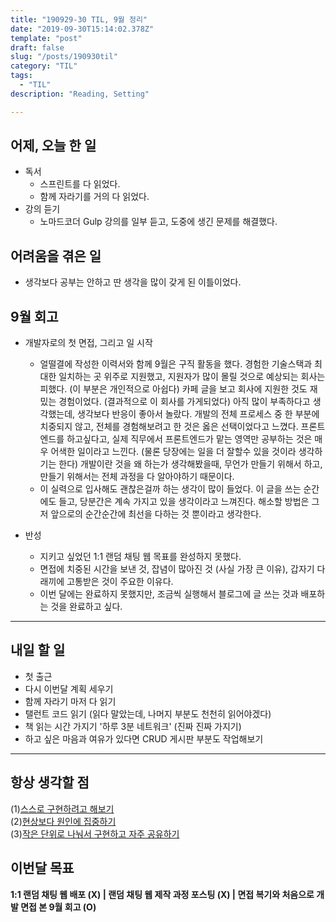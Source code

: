 ```yaml
---
title: "190929-30 TIL, 9월 정리"
date: "2019-09-30T15:14:02.378Z"
template: "post"
draft: false
slug: "/posts/190930til"
category: "TIL"
tags:
  - "TIL"
description: "Reading, Setting"

---
```


## 어제, 오늘 한 일

- 독서
  - 스프린트를 다 읽었다.
  - 함께 자라기를 거의 다 읽었다.
- 강의 듣기
  - 노마드코더 Gulp 강의를 일부 듣고, 도중에 생긴 문제를 해결했다.

## 어려움을 겪은 일

- 생각보다 공부는 안하고 딴 생각을 많이 갖게 된 이틀이었다.

## 9월 회고

- 개발자로의 첫 면접, 그리고 일 시작
  - 얼떨결에 작성한 이력서와 함께 9월은 구직 활동을 했다. 경험한 기술스택과 최대한 일치하는 곳 위주로 지원했고, 지원자가 많이 몰릴 것으로 예상되는 회사는 피했다. (이 부분은 개인적으로 아쉽다) 카페 글을 보고 회사에 지원한 것도 재밌는 경험이었다. (결과적으로 이 회사를 가게되었다) 아직 많이 부족하다고 생각했는데, 생각보다 반응이 좋아서 놀랐다. 개발의 전체 프로세스 중 한 부분에 치중되지 않고, 전체를 경험해보려고 한 것은 옳은 선택이었다고 느꼈다. 프론트엔드를 하고싶다고, 실제 직무에서 프론트엔드가 맡는 영역만 공부하는 것은 매우 어색한 일이라고 느낀다. (물론 당장에는 일을 더 잘할수 있을 것이라 생각하기는 한다) 개발이란 것을 왜 하는가 생각해봤을때, 무언가 만들기 위해서 하고, 만들기 위해서는 전체 과정을 다 알아야하기 때문이다.
  - 이 실력으로 입사해도 괜찮은걸까 하는 생각이 많이 들었다. 이 글을 쓰는 순간에도 들고, 당분간은 계속 가지고 있을 생각이라고 느껴진다. 해소할 방법은 그저 앞으로의 순간순간에 최선을 다하는 것 뿐이라고 생각한다.

- 반성
  - 지키고 싶었던 1:1 랜덤 채팅 웹 목표를 완성하지 못했다.
  - 면접에 치중된 시간을 보낸 것, 잡념이 많아진 것 (사실 가장 큰 이유), 갑자기 다래끼에 고통받은 것이 주요한 이유다.
  - 이번 달에는 완료하지 못했지만, 조금씩 실행해서 블로그에 글 쓰는 것과 배포하는 것을 완료하고 싶다.

---

## 내일 할 일

- 첫 출근
- 다시 이번달 계획 세우기
- 함께 자라기 마저 다 읽기
- 탤런트 코드 읽기 (읽다 말았는데, 나머지 부분도 천천히 읽어야겠다)
- 책 읽는 시간 가지기 '하루 3분 네트워크' (진짜 진짜 가지기)
- 하고 싶은 마음과 여유가 있다면 CRUD 게시판 부분도 작업해보기

------



## 항상 생각할 점

(1)<u>스스로 구현하려고 해보기</u> <br>(2)<u>현상보다 원인에 집중하기</u> <br>(3)<u>작은 단위로 나눠서 구현하고 자주 공유하기</u>



## 이번달 목표

**1:1 랜덤 채팅 웹 배포 (X) | 랜덤 채팅 웹 제작 과정 포스팅 (X) | 면접 복기와 처음으로 개발 면접 본 9월 회고 (O)**

